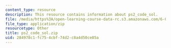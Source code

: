 ```yaml
---
content_type: resource
description: This resource contains information about ps2_code_sol.
file: /media/https%3A/open-learning-course-data-rc.s3.amazonaws.com/6-006-introduction-to-algorithms-fall-2011/284978c1fc754cbf74d2c8a4d50ce85a_ps2_code_sol.zip
file_type: application/zip
resourcetype: Other
title: ps2_code_sol.zip
uid: 284978c1-fc75-4cbf-74d2-c8a4d50ce85a
---
```

